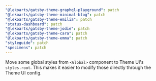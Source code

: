 ```yaml
---
"@lekoarts/gatsby-theme-graphql-playground": patch
"@lekoarts/gatsby-theme-minimal-blog": patch
"@lekoarts/gatsby-theme-emilia": patch
"status-dashboard": patch
"@lekoarts/gatsby-theme-jodie": patch
"@lekoarts/gatsby-theme-cara": patch
"@lekoarts/gatsby-theme-emma": patch
"styleguide": patch
"specimens": patch
---
```


Move some global styles from `<Global>` component to Theme UI's `styles.root`. This makes it easier to modify those directly through the Theme UI config.
